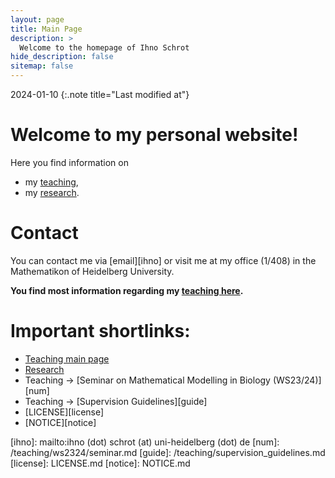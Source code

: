 ```yaml
---
layout: page
title: Main Page
description: >
  Welcome to the homepage of Ihno Schrot
hide_description: false
sitemap: false
---
```


2024-01-10
{:.note title="Last modified at"}

# Welcome to my personal website!
Here you find information on
- my [teaching][teaching],
- my [research][research].

# Contact
You can contact me via [email][ihno] or visit me at my office (1/408) in the Mathematikon of Heidelberg University.

**You find most information regarding my [teaching here][teaching].**

# Important shortlinks:
- [Teaching main page][teaching]
- [Research][research]
- Teaching -> [Seminar on Mathematical Modelling in Biology (WS23/24)][num]
- Teaching -> [Supervision Guidelines][guide]
- [LICENSE][license]
- [NOTICE][notice]

[teaching]: /teaching/README.md
[research]: /research/README.md
[ihno]: mailto:ihno (dot) schrot (at) uni-heidelberg (dot) de
[num]: /teaching/ws2324/seminar.md
[guide]: /teaching/supervision_guidelines.md
[license]: LICENSE.md
[notice]: NOTICE.md


